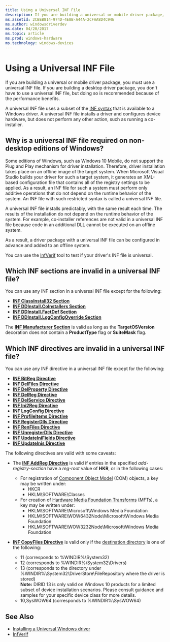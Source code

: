 ```yaml
---
title: Using a Universal INF File
description: If you are building a universal or mobile driver package, you must use a universal INF file.
ms.assetid: 2CBEB814-974D-4E8B-A44A-2CFAA8D4C94E
ms.author: windowsdriverdev
ms.date: 04/20/2017
ms.topic: article
ms.prod: windows-hardware
ms.technology: windows-devices
---
```


# Using a Universal INF File

If you are building a universal or mobile driver package, you must use a universal INF file. If you are building a desktop driver package, you don't have to use a universal INF file, but doing so is recommended because of the performance benefits.

A universal INF file uses a subset of the [INF syntax](inf-file-sections-and-directives.md) that is available to a Windows driver. A universal INF file installs a driver and configures device hardware, but does not perform any other action, such as running a co-installer.

## Why is a universal INF file required on non-desktop editions of Windows?

Some editions of Windows, such as Windows 10 Mobile, do not support the Plug and Play mechanism for driver installation. Therefore, driver installation takes place on an offline image of the target system. When Microsoft Visual Studio builds your driver for such a target system, it generates an XML-based configuration file that contains all of the registry settings to be applied. As a result, an INF file for such a system must perform only additive operations that do not depend on the runtime behavior of the system. An INF file with such restricted syntax is called a universal INF file.

A universal INF file installs predictably, with the same result each time. The results of the installation do not depend on the runtime behavior of the system. For example, co-installer references are not valid in a universal INF file because code in an additional DLL cannot be executed on an offline system.

As a result, a driver package with a universal INF file can be configured in advance and added to an offline system.

You can use the [InfVerif](../devtest/infverif.md) tool to test if your driver's INF file is universal.

## Which INF sections are invalid in a universal INF file?

You can use any INF section in a universal INF file except for the following:

-   [**INF ClassInstall32 Section**](inf-classinstall32-section.md)
-   [**INF DDInstall.CoInstallers Section**](inf-ddinstall-coinstallers-section.md)
-   [**INF DDInstall.FactDef Section**](inf-ddinstall-factdef-section.md)
-   [**INF DDInstall.LogConfigOverride Section**](inf-ddinstall-logconfigoverride-section.md)

The [**INF Manufacturer Section**](inf-manufacturer-section.md) is valid as long as the **TargetOSVersion** decoration does not contain a **ProductType** flag or **SuiteMask** flag.

## Which INF directives are invalid in a universal INF file?


You can use any INF directive in a universal INF file except for the following:

-   [**INF BitReg Directive**](inf-bitreg-directive.md)
-   [**INF DelFiles Directive**](inf-delfiles-directive.md)
-   [**INF DelProperty Directive**](inf-delproperty-directive.md)
-   [**INF DelReg Directive**](inf-delreg-directive.md)
-   [**INF DelService Directive**](inf-delservice-directive.md)
-   [**INF Ini2Reg Directive**](inf-ini2reg-directive.md)
-   [**INF LogConfig Directive**](inf-logconfig-directive.md)
-   [**INF ProfileItems Directive**](inf-profileitems-directive.md)
-   [**INF RegisterDlls Directive**](inf-registerdlls-directive.md)
-   [**INF RenFiles Directive**](inf-renfiles-directive.md)
-   [**INF UnregisterDlls Directive**](inf-unregisterdlls-directive.md)
-   [**INF UpdateIniFields Directive**](inf-updateinifields-directive.md)
-   [**INF UpdateInis Directive**](inf-updateinis-directive.md)

The following directives are valid with some caveats:

-   The [**INF AddReg Directive**](inf-addreg-directive.md) is valid if entries in the specified *add-registry-section* have a *reg-root* value of **HKR**, or in the following cases:
	-	For registration of [Component Object Model](https://msdn.microsoft.com/en-us/library/ee663262(v=vs.85).aspx) (COM) objects, a key may be written under:
		-	HKCR
		-	HKLM\SOFTWARE\Classes
	-	For creation of [Hardware Media Foundation Transforms](https://msdn.microsoft.com/en-us/library/windows/desktop/ms703138.aspx) (MFTs), a key may be written under:
		-	HKLM\SOFTWARE\Microsoft\Windows Media Foundation
		-	HKLM\SOFTWARE\WOW6432Node\Microsoft\Windows Media Foundation
		-	HKLM\SOFTWARE\WOW3232Node\Microsoft\Windows Media Foundation

-   [**INF CopyFiles Directive**](inf-copyfiles-directive.md) is valid only if the [destination directory](inf-destinationdirs-section.md) is one of the following:

    -   11 (corresponds to %WINDIR%\\System32)
    -   12 (corresponds to %WINDIR%\\System32\\Drivers)
    -   13 (corresponds to the directory under %WINDIR%\\System32\\DriverStore\\FileRepository where the driver is stored)  
        	**Note:** DIRID 13 is only valid on Windows 10 products for a limited subset of device installation scenarios. Please consult guidance and samples for your specific device class for more details.
    -   10,SysWOW64 (corresponds to %WINDIR%\\SysWOW64)

## See Also

* [Installing a Universal Windows driver](https://msdn.microsoft.com/windows-drivers/develop/installing_a_universal_driver)
* [InfVerif](https://msdn.microsoft.com/library/windows/hardware/dn929319)
